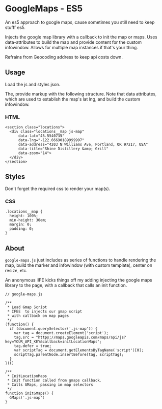 # GoogleMaps - ES5

An es5 approach to google maps, cause sometimes you still need to keep stufff es5.

Injects the google map library with a callback to init the map or maps.
Uses data-attributes to build the map and provide content for the custom infowindow. Allows for multiple map instances if that's your thing.

Refrains from Geocoding address to keep api costs down.


## Usage

Load the js and styles json.

The, provide markup with the following structure.
Note that data attributes, which are used to establish the map's lat lng, and build the custom infowindow.

### HTML
```
<section class="locations">
  <div class="locations__map js-map"
      data-lat="45.5540735"
      data-lng="-122.66690189999997"
      data-address="4203 N Williams Ave, Portland, OR 97217, USA"
      data-title="Shine Distillery &amp; Grill"
      data-zoom="14">
  </div>
</section>
```

## Styles

Don't forget the required css to render your map(s).

### CSS
```
.locations__map {
  height: 100%;
  min-height: 30em;
  margin: 0;
  padding: 0;
}
```

## About

`google-maps.js` just includes as series of functions to handle rendering the map, build the marker and infowindow (with custom template), center on resize, etc.

An anonymous IIFE kicks things off my adding injecting the google maps library to the page, with a callback that calls an init function.

```
// google-maps.js

/**
 * Load Gmap Script
 * IFEE  to injects our gmap script
 * with callback on map pages
 */
(function() {
  if (document.querySelector('.js-map')) {
    var tag = document.createElement('script');
    tag.src = "https://maps.googleapis.com/maps/api/js?key=YOUR_API_KEY&callback=initLocationMaps";
    tag.defer = true;
    var scriptTag = document.getElementsByTagName('script')[0];
    scriptTag.parentNode.insertBefore(tag, scriptTag);
  }
})()

/**
 * InitLocationMaps
 * Init function called from gmaps callback.
 * Calls GMaps, passing in map selectors
 */
function initGMaps() {
  GMaps('.js-map')
}

```
